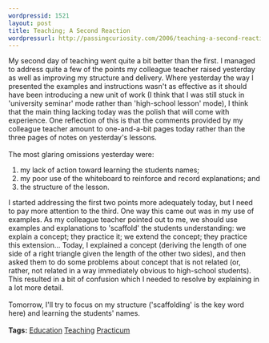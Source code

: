 ```yaml
--- 
wordpressid: 1521
layout: post
title: Teaching; A Second Reaction
wordpressurl: http://passingcuriosity.com/2006/teaching-a-second-reaction/
---
```

My second day of teaching went quite a bit better than the first. I managed to address quite a few of the points my colleague teacher raised yesterday as well as improving my structure and delivery. Where yesterday the way I presented the examples and instructions wasn't as effective as it should have been introducing a new unit of work (I think that I was still stuck in 'university seminar' mode rather than 'high-school lesson' mode), I think that the main thing lacking today was the polish that will come with experience. One reflection of this is that the comments provided by my colleague teacher amount to one-and-a-bit pages today rather than the three pages of notes on yesterday's lessons.<br /><br />The most glaring omissions yesterday were:<ol><!--<br />--><li>my lack of action toward learning the students names;</li><!--<br />--><li>my poor use of the whiteboard to reinforce and record explanations; and</li><!--<br />--><li>the structure of the lesson.</li></ol><!--<br /><br />-->I started addressing the first two points more adequately today, but I need to pay more attention to the third. One way this came out was in my use of examples. As my colleague teacher pointed out to me, we should use examples and explanations to 'scaffold' the students understanding: we explain a concept; they practice it; we extend the concept; they practice this extension... Today, I explained a concept (deriving the length of one side of a right triangle given the length of the other two sides), and then asked them to do some problems about concept that is not related (or, rather, not related in a way immediately obvious to high-school students). This resulted in a bit of confusion which I needed to resolve by explaining in a lot more detail.<br /><br />Tomorrow, I'll try to focus on my structure ('scaffolding' is the key word here) and learning the students' names.<br /><br /><span class="tags"><strong>Tags:</strong> <a rel="tag" href="http://del.icio.us/thsutton/education">Education</a> <a rel="tag" href="http://del.icio.us/thsutton/teaching">Teaching</a> <a rel="tag" href="http://del.icio.us/thsutton/practicum">Practicum</a></span>
